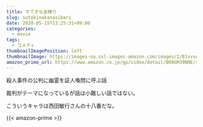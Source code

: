 ```yaml
---
title: すてきな金縛り
slug: sutekinakanasibari
date: 2020-05-15T13:25:31+09:00
categories:
  - movie
tags:
  - コメディ
thumbnailImagePosition: left
thumbnailImage: https://images-na.ssl-images-amazon.com/images/I/81vvucUzbCL._SX300_.jpg
amazon_prime_url: https://www.amazon.co.jp/gp/video/detail/B00GM39NNE/ref=atv_dp_b00_det_c_Z0r2A3_1_5
---
```

殺人事件の公判に幽霊を証人喚問に呼ぶ話
<!--more-->
裁判がテーマになっているが話は小難しい話ではない。

こういうキャラは西田敏行さんの十八番だな。

{{< amazon-prime >}}
